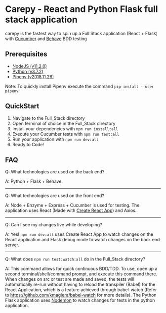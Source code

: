# Carepy - React and Python Flask full stack application

carepy is the fastest way to spin up a Full Stack application (React + Flask) with [Cucumber](https://docs.cucumber.io/guides/10-minute-tutorial/) and [Behave](https://behave.readthedocs.io/en/latest/) BDD testing 

## Prerequisites

* [NodeJS (v11.2.0)](https://nodejs.org/en/)
* [Python (v3.7.2)](https://www.python.org/)
* [Pipenv (v2018.11.26)](https://pipenv.readthedocs.io/en/latest/)

Note: To quickly install Pipenv execute the command ```pip install --user pipenv```

## QuickStart
1. Navigate to the Full_Stack directory
2. Open terminal of choice in the Full_Stack directory
3. Install your dependencies with ```npm run install:all```
4. Execute your Cucumber tests with ```npm run test:all```
5. Run your application with ```npm run dev:all```
6. Ready to Code!

## FAQ


Q: What technologies are used on the back end?

A: Python + Flask + Behave

---

Q: What technologies are used on the front end?

A: Node + Enzyme + Express + Cucumber is used for testing. The application uses React (Made with [Create React App](https://facebook.github.io/create-react-app/)) and Axios.

---

Q: Can I see my changes live while developing? 

A: Yes! ```npm run dev:all``` uses Create React App to watch changes on the React application and Flask debug mode to watch changes on the back end server.

---

Q: What does ```npm run test:watch:all``` do in the Full_Stack directory?

A: This command allows for quick continuous BDD/TDD. To use, open up a second terminal/shell/command prompt, and execute this command there. When changes on src or test are made and saved, the tests will automatically re-run without having to reload the transpiler (Babel) for the React Application, which is a feature achieved through babel-watch (Refer to https://github.com/kmagiera/babel-watch for more details). The Python Flask application uses [Nodemon](https://nodemon.io/) to watch changes for tests in the python application.